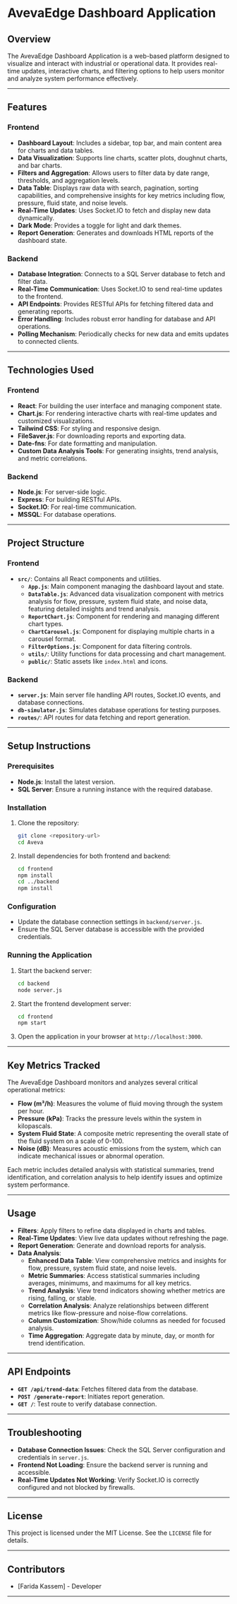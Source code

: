 # AvevaEdge Dashboard Application

## Overview
The AvevaEdge Dashboard Application is a web-based platform designed to visualize and interact with industrial or operational data. It provides real-time updates, interactive charts, and filtering options to help users monitor and analyze system performance effectively.

---

## Features

### Frontend
- **Dashboard Layout**: Includes a sidebar, top bar, and main content area for charts and data tables.
- **Data Visualization**: Supports line charts, scatter plots, doughnut charts, and bar charts.
- **Filters and Aggregation**: Allows users to filter data by date range, thresholds, and aggregation levels.
- **Data Table**: Displays raw data with search, pagination, sorting capabilities, and comprehensive insights for key metrics including flow, pressure, fluid state, and noise levels.
- **Real-Time Updates**: Uses Socket.IO to fetch and display new data dynamically.
- **Dark Mode**: Provides a toggle for light and dark themes.
- **Report Generation**: Generates and downloads HTML reports of the dashboard state.

### Backend
- **Database Integration**: Connects to a SQL Server database to fetch and filter data.
- **Real-Time Communication**: Uses Socket.IO to send real-time updates to the frontend.
- **API Endpoints**: Provides RESTful APIs for fetching filtered data and generating reports.
- **Error Handling**: Includes robust error handling for database and API operations.
- **Polling Mechanism**: Periodically checks for new data and emits updates to connected clients.

---

## Technologies Used

### Frontend
- **React**: For building the user interface and managing component state.
- **Chart.js**: For rendering interactive charts with real-time updates and customized visualizations.
- **Tailwind CSS**: For styling and responsive design.
- **FileSaver.js**: For downloading reports and exporting data.
- **Date-fns**: For date formatting and manipulation.
- **Custom Data Analysis Tools**: For generating insights, trend analysis, and metric correlations.

### Backend
- **Node.js**: For server-side logic.
- **Express**: For building RESTful APIs.
- **Socket.IO**: For real-time communication.
- **MSSQL**: For database operations.

---

## Project Structure

### Frontend
- **`src/`**: Contains all React components and utilities.
  - **`App.js`**: Main component managing the dashboard layout and state.
  - **`DataTable.js`**: Advanced data visualization component with metrics analysis for flow, pressure, system fluid state, and noise data, featuring detailed insights and trend analysis.
  - **`ReportChart.js`**: Component for rendering and managing different chart types.
  - **`ChartCarousel.js`**: Component for displaying multiple charts in a carousel format.
  - **`FilterOptions.js`**: Component for data filtering controls.
  - **`utils/`**: Utility functions for data processing and chart management.
  - **`public/`**: Static assets like `index.html` and icons.

### Backend
- **`server.js`**: Main server file handling API routes, Socket.IO events, and database connections.
- **`db-simulator.js`**: Simulates database operations for testing purposes.
- **`routes/`**: API routes for data fetching and report generation.

---

## Setup Instructions

### Prerequisites
- **Node.js**: Install the latest version.
- **SQL Server**: Ensure a running instance with the required database.

### Installation
1. Clone the repository:
   ```bash
   git clone <repository-url>
   cd Aveva
   ```
2. Install dependencies for both frontend and backend:
   ```bash
   cd frontend
   npm install
   cd ../backend
   npm install
   ```

### Configuration
- Update the database connection settings in `backend/server.js`.
- Ensure the SQL Server database is accessible with the provided credentials.

### Running the Application
1. Start the backend server:
   ```bash
   cd backend
   node server.js
   ```
2. Start the frontend development server:
   ```bash
   cd frontend
   npm start
   ```
3. Open the application in your browser at `http://localhost:3000`.

---

## Key Metrics Tracked

The AvevaEdge Dashboard monitors and analyzes several critical operational metrics:

- **Flow (m³/h)**: Measures the volume of fluid moving through the system per hour.
- **Pressure (kPa)**: Tracks the pressure levels within the system in kilopascals.
- **System Fluid State**: A composite metric representing the overall state of the fluid system on a scale of 0-100.
- **Noise (dB)**: Measures acoustic emissions from the system, which can indicate mechanical issues or abnormal operation.

Each metric includes detailed analysis with statistical summaries, trend identification, and correlation analysis to help identify issues and optimize system performance.

---

## Usage
- **Filters**: Apply filters to refine data displayed in charts and tables.
- **Real-Time Updates**: View live data updates without refreshing the page.
- **Report Generation**: Generate and download reports for analysis.
- **Data Analysis**:
  - **Enhanced Data Table**: View comprehensive metrics and insights for flow, pressure, system fluid state, and noise levels.
  - **Metric Summaries**: Access statistical summaries including averages, minimums, and maximums for all key metrics.
  - **Trend Analysis**: View trend indicators showing whether metrics are rising, falling, or stable.
  - **Correlation Analysis**: Analyze relationships between different metrics like flow-pressure and noise-flow correlations.
  - **Column Customization**: Show/hide columns as needed for focused analysis.
  - **Time Aggregation**: Aggregate data by minute, day, or month for trend identification.

---

## API Endpoints
- **`GET /api/trend-data`**: Fetches filtered data from the database.
- **`POST /generate-report`**: Initiates report generation.
- **`GET /`**: Test route to verify database connection.

---

## Troubleshooting
- **Database Connection Issues**: Check the SQL Server configuration and credentials in `server.js`.
- **Frontend Not Loading**: Ensure the backend server is running and accessible.
- **Real-Time Updates Not Working**: Verify Socket.IO is correctly configured and not blocked by firewalls.

---

## License
This project is licensed under the MIT License. See the `LICENSE` file for details.

---

## Contributors
- [Farida Kassem] - Developer
---

